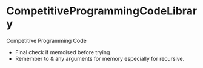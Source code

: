 # CompetitiveProgrammingCodeLibrary
Competitive Programming Code



- Final check if memoised before trying
- Remember to & any arguments for memory especially for recursive.
